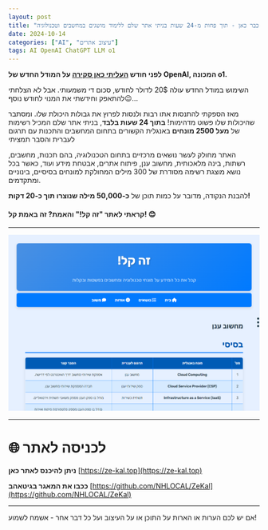 ```yaml
---
layout: post
title: "העתיד כבר כאן - תוך פחות מ-24 שעות בניתי אתר שלם ללימוד מושגים במחשבים וטכנולוגיה"
date: 2024-10-14
categories: ["AI", "עיצוב אתרים"]
tags: AI OpenAI ChatGPT LLM o1
---
```


**לפני חודש [העליתי כאן סקירה](https://mitmachim.top/post/850443) על המודל החדש של OpenAI, המכונה o1.**

השימוש במודל החדש עולה 20$ לדולר לחודש, סכום די משמעותי. אבל לא הצלחתי להתאפק וחידשתי את המנוי לחודש נוסף😉...

מאז הספקתי להתנסות אתו רבות ולנסות לפרוץ את גבולות היכולת שלו. ומסתבר שהיכולות שלו פשוט מדהימות! **בתוך 24 שעות בלבד**, בניתי אתר שלם המכיל רשימות של **מעל 2500 מונחים** באנגלית הקשורים בתחום המחשבים והתכנות עם תרגום לעברית והסבר תמציתי

האתר מחולק לעשר נושאים מרכזיים בתחום הטכנולוגיה, בהם תכנות, מחשבים, רשתות, בינה מלאכותית, מחשוב ענן, פיתוח אתרים, אבטחת מידע ועוד, כאשר בכל נושא מוצגת רשימה מסודרת של 300 מילים המחולקת למונחים בסיסיים, בינוניים ומתקדמים.

להבנת הנקודה, מדובר על כמות תוכן של **כ-50,000 מילה שנוצרו תוך כ-20 דקות!**

#### **קראתי לאתר "זה קל!" והאמת? זה באמת קל! 😊**
---

![b7bfcb26-a4a6-4c5c-9a8f-e7eb35ad0447-image.png](/assets/images/b7bfcb26-a4a6-4c5c-9a8f-e7eb35ad0447-image.png) 

---

# **🌐 לכניסה לאתר**

**ניתן להיכנס לאתר כאן**
[https://ze-kal.top](https://ze-kal.top)

**ככבו את המאגר בגיטאהב**
[https://github.com/NHLOCAL/ZeKal](https://github.com/NHLOCAL/ZeKal)

---
אם יש לכם הערות או הארות על התוכן או על העיצוב ועל כל דבר אחר - אשמח לשמוע!